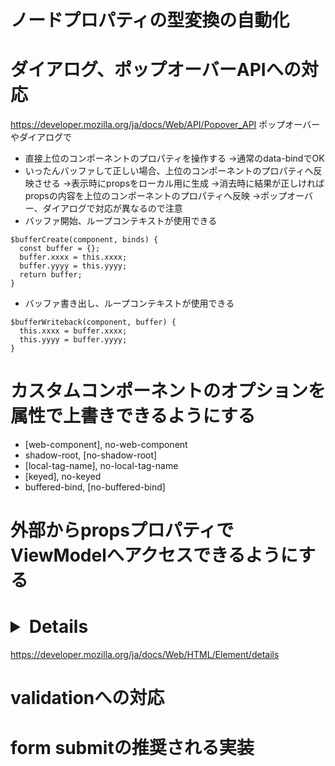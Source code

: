 
# ノードプロパティの型変換の自動化

# ダイアログ、ポップオーバーAPIへの対応
https://developer.mozilla.org/ja/docs/Web/API/Popover_API
ポップオーバーやダイアログで
* 直接上位のコンポーネントのプロパティを操作する
  →通常のdata-bindでOK
* いったんバッファして正しい場合、上位のコンポーネントのプロパティへ反映させる
  →表示時にpropsをローカル用に生成
  →消去時に結果が正しければpropsの内容を上位のコンポーネントのプロパティへ反映
  →ポップオーバー、ダイアログで対応が異なるので注意
* バッファ開始、ループコンテキストが使用できる
```
$bufferCreate(component, binds) {
  const buffer = {};
  buffer.xxxx = this.xxxx;
  buffer.yyyy = this.yyyy;
  return buffer;
}
```
* バッファ書き出し、ループコンテキストが使用できる
```
$bufferWriteback(component, buffer) {
  this.xxxx = buffer.xxxx;
  this.yyyy = buffer.yyyy;
}
```

# カスタムコンポーネントのオプションを属性で上書きできるようにする
* [web-component], no-web-component
* shadow-root, [no-shadow-root]
* [local-tag-name], no-local-tag-name
* [keyed], no-keyed
* buffered-bind, [no-buffered-bind]

# 外部からpropsプロパティでViewModelへアクセスできるようにする

# <details>: 詳細折りたたみ要素への対応
https://developer.mozilla.org/ja/docs/Web/HTML/Element/details

# validationへの対応

# form submitの推奨される実装